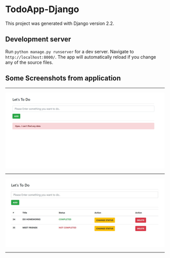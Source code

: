 # TodoApp-Django

This project was generated with Django version 2.2.

## Development server

Run `python manage.py runserver` for a dev server. Navigate to `http://localhost:8000/`. The app will automatically reload if you change any of the source files.

## Some Screenshots from application
<hr>
<img src="any-data.PNG" alt="any data">
<hr>
<img src="data.jpg" alt="data">
<hr>
